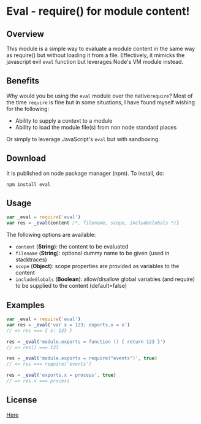 # Eval - require() for module content!

## Overview

This module is a simple way to evaluate a module content in the same way as require() but without loading it from a file. Effectively, it mimicks the javascript evil `eval` function but leverages Node's VM module instead.


## Benefits

Why would you be using the `eval` module over the native`require`? Most of the time `require` is fine but in some situations, I have found myself wishing for the following:

* Ability to supply a context to a module
* Ability to load the module file(s) from non node standard places

Or simply to leverage JavaScript's `eval` but with sandboxing.


## Download

It is published on node package manager (npm). To install, do:

    npm install eval


## Usage

```` javascript
var _eval = require('eval')
var res = _eval(content /*, filename, scope, includeGlobals */)
````

The following options are available:

* `content` (__String__): the content to be evaluated
* `filename` (__String__): optional dummy name to be given (used in stacktraces)
* `scope` (__Object__): scope properties are provided as variables to the content
* `includeGlobals` (__Boolean__): allow/disallow global variables (and require) to be supplied to the content (default=false)


## Examples

```` javascript
var _eval = require('eval')
var res = _eval('var x = 123; exports.x = x')
// => res === { x: 123 }

res = _eval('module.exports = function () { return 123 }')
// => res() === 123

res = _eval('module.exports = require("events")', true)
// => res === require('events')

res = _eval('exports.x = process', true)
// => res.x === process
````


## License

[Here](https://github.com/pierrec/node-eval/tree/master/LICENSE)
